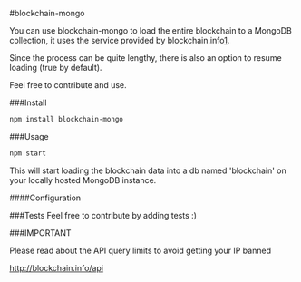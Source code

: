 #blockchain-mongo

You can use blockchain-mongo to load the entire blockchain to a MongoDB collection, it uses the service provided by blockchain.info[1].

Since the process can be quite lengthy, there is also an option to resume loading (true by default).

Feel free to contribute and use.

###Install
```bash
npm install blockchain-mongo
```

###Usage

```bash
npm start
```

This will start loading the blockchain data into a db named 'blockchain' on your locally hosted MongoDB instance.

####Configuration


###Tests
Feel free to contribute by adding tests :)

###IMPORTANT

Please read about the API query limits to avoid getting your IP banned

http://blockchain.info/api

[1]: http://blockchain.info
[2]: http://blockchain.info/api

